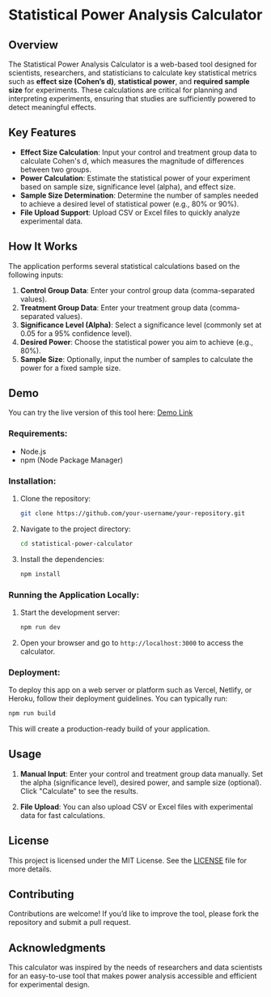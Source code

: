 
# **Statistical Power Analysis Calculator**

## **Overview**

The Statistical Power Analysis Calculator is a web-based tool designed for scientists, researchers, and statisticians to calculate key statistical metrics such as **effect size (Cohen’s d)**, **statistical power**, and **required sample size** for experiments. These calculations are critical for planning and interpreting experiments, ensuring that studies are sufficiently powered to detect meaningful effects.

## **Key Features**

- **Effect Size Calculation**: Input your control and treatment group data to calculate Cohen's d, which measures the magnitude of differences between two groups.
- **Power Calculation**: Estimate the statistical power of your experiment based on sample size, significance level (alpha), and effect size.
- **Sample Size Determination**: Determine the number of samples needed to achieve a desired level of statistical power (e.g., 80% or 90%).
- **File Upload Support**: Upload CSV or Excel files to quickly analyze experimental data.

## **How It Works**

The application performs several statistical calculations based on the following inputs:

1. **Control Group Data**: Enter your control group data (comma-separated values).
2. **Treatment Group Data**: Enter your treatment group data (comma-separated values).
3. **Significance Level (Alpha)**: Select a significance level (commonly set at 0.05 for a 95% confidence level).
4. **Desired Power**: Choose the statistical power you aim to achieve (e.g., 80%).
5. **Sample Size**: Optionally, input the number of samples to calculate the power for a fixed sample size.
## **Demo**

You can try the live version of this tool here: [Demo Link]()
### **Requirements:**
- Node.js
- npm (Node Package Manager)

### **Installation:**

1. Clone the repository:
   ```bash
   git clone https://github.com/your-username/your-repository.git
   ```
2. Navigate to the project directory:
   ```bash
   cd statistical-power-calculator
   ```
3. Install the dependencies:
   ```bash
   npm install
   ```

### **Running the Application Locally:**

1. Start the development server:
   ```bash
   npm run dev
   ```
2. Open your browser and go to `http://localhost:3000` to access the calculator.

### **Deployment:**

To deploy this app on a web server or platform such as Vercel, Netlify, or Heroku, follow their deployment guidelines. You can typically run:

```bash
npm run build
```

This will create a production-ready build of your application.

## **Usage**

1. **Manual Input**: Enter your control and treatment group data manually. Set the alpha (significance level), desired power, and sample size (optional). Click "Calculate" to see the results.
   
2. **File Upload**: You can also upload CSV or Excel files with experimental data for fast calculations.

## **License**

This project is licensed under the MIT License. See the [LICENSE](LICENSE) file for more details.

## **Contributing**

Contributions are welcome! If you’d like to improve the tool, please fork the repository and submit a pull request.

## **Acknowledgments**

This calculator was inspired by the needs of researchers and data scientists for an easy-to-use tool that makes power analysis accessible and efficient for experimental design.